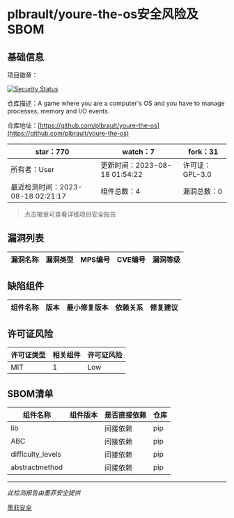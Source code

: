 # plbrault/youre-the-os安全风险及SBOM

## 基础信息

项目徽章：

[![Security Status](https://www.murphysec.com/platform3/v31/badge/1692240146844114944.svg)](https://www.murphysec.com/console/report/1692240146093334528/1692240146844114944)

仓库描述：A game where you are a computer's OS and you have to manage processes, memory and I/O events.

仓库地址：[https://github.com/plbrault/youre-the-os](https://github.com/plbrault/youre-the-os)

| star：770 | watch：7 | fork：31 |
| ----------- | -------------- | ------------ |
| 所有者：User | 更新时间：2023-08-18 01:54:22 | 许可证：GPL-3.0 |
| 最近检测时间：2023-08-18 02:21:17 | 组件总数：4 | 漏洞总数：0 |

> 点击徽章可查看详细项目安全报告



## 漏洞列表

| 漏洞名称 | 漏洞类型 | MPS编号 | CVE编号 | 漏洞等级 |
| ------- | ------ | ------- | ------ | ----- |





## 缺陷组件

| 组件名称 | 版本 | 最小修复版本 | 依赖关系 | 修复建议 |
| -------- | ---- | ------------ | -------- | -------- |





## 许可证风险

| 许可证类型 | 相关组件 | 许可证风险 |
| ---------- | -------- | ---------- |
|MIT|1|Low|




## SBOM清单

| 组件名称 | 组件版本 | 是否直接依赖 | 仓库 |
| -------- | -------- | ------------ | ---- |
|lib||间接依赖|pip|
|ABC||间接依赖|pip|
|difficulty_levels||间接依赖|pip|
|abstractmethod||间接依赖|pip|


------

*此检测报告由墨菲安全提供*

[墨菲安全](www.murphysec.com)